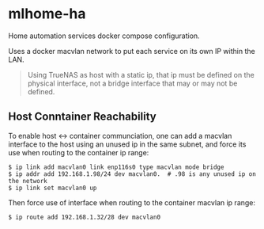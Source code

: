 # mlhome-ha

Home automation services docker compose configuration.

Uses a docker macvlan network to put each service on its own IP within the LAN.

> Using TrueNAS as host with a static ip, that ip must be defined on the physical interface, not a bridge interface that may or may not be defined.

## Host Conntainer Reachability

To enable host <-> container communciation, one can add a macvlan interface to the host using an unused ip in the same subnet, and force its use when routing to the container ip range:

```
$ ip link add macvlan0 link enp116s0 type macvlan mode bridge
$ ip addr add 192.168.1.98/24 dev macvlan0.  # .98 is any unused ip on the network
$ ip link set macvlan0 up
```

Then force use of interface when routing to the container macvlan ip range:

```
$ ip route add 192.168.1.32/28 dev macvlan0
```
